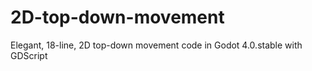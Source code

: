 # 2D-top-down-movement
Elegant, 18-line, 2D top-down movement code in Godot 4.0.stable with GDScript
